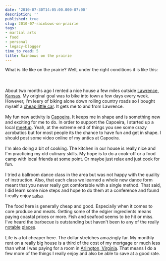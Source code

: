 ```yaml
---
date: '2010-07-30T14:05:00.000-07:00'
description: ''
published: true
slug: 2010-07-rainbows-on-prairie
tags:
- martial arts
- food
- personal
- legacy-blogger
time_to_read: 5
title: Rainbows on the prairie
---
```


What is life like on the prairie? Well, under the right conditions it is like this:<br /><br /> <br /><br />About two months ago I rented a nice house a few miles outside <a href="http://en.wikipedia.org/wiki/Lawrence,_Kansas">Lawrence, Kansas</a>. My original goal was to bike into town a few days every week. However, I'm&nbsp;leery&nbsp;of biking alone down rolling country roads so I bought myself a <a href="http://en.wikipedia.org/wiki/Dodge_Neon">cheap little car</a>. It gets me to and from Lawrence.<br /><br />My fun new activity is <a href="http://en.wikipedia.org/wiki/Capoeira">Capoeira</a>. It keeps me in shape and is something new and exciting for me to do. In order to support the Capoeira, I started up a local <a href="http://www.meetup.com/beribazu/">meetup</a>. Yeah, at the extreme end of things you see some crazy acrobatics but for most people its the chance to have fun and get in shape. I should post some video online of my antics at Capoeira.<br /><br />I'm also doing a bit of cooking. The kitchen in our house is really nice and I'm practicing my old culinary skills. My hope is to do a cook-off or a food camp with local friends at some point. Or maybe just relax and just cook for fun.<br /><br />I tried a ballroom dance class in the area but was not happy with the quality of instruction. Also, that each class we learned a whole new dance form meant that you never really got comfortable with a single method. That said, I did learn some nice steps and hope to do them at a conference and found I really enjoy <a href="http://en.wikipedia.org/wiki/Salsa_(dance)">salsa</a>.<br /><br />The food here is generally cheap and good. Especially when it comes to core produce and meats. Getting some of the edgier ingredients means paying coastal prices or more. Fish and seafood seems to be hit or miss. I've heard the barbecue is outstanding but haven't been to any of the really <a href="http://www.gatesbbq.com/">notable</a> <a href="http://www.oklahomajoesbbq.com/restaurant/">places</a>.<br /><br />Life is a lot cheaper here. The dollar stretches amazingly far. My monthly rent on a really big house is a third of the cost of my mortgage or much less than what I was paying for a room in <a href="http://en.wikipedia.org/wiki/Arlington_County,_Virginia">Arlington, Virginia</a>. That means I do a few more of the things I really enjoy and also be able to save at a good rate.